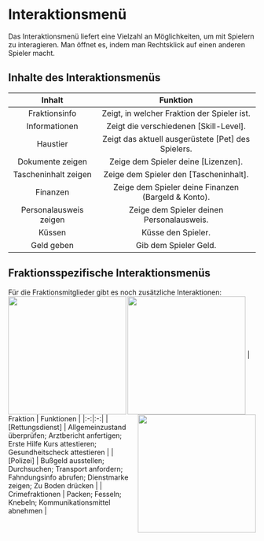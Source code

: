 # Interaktionsmenü

Das Interaktionsmenü liefert eine Vielzahl an Möglichkeiten, um mit Spielern zu interagieren. Man öffnet es, indem man Rechtsklick auf einen anderen Spieler macht.

## Inhalte des Interaktionsmenüs

| Inhalt | Funktion |
|:-:|:-:|
| Fraktionsinfo | Zeigt, in welcher Fraktion der Spieler ist. |
| Informationen | Zeigt die verschiedenen [Skill-Level]. |
| Haustier | Zeigt das aktuell ausgerüstete [Pet] des Spielers. |
| Dokumente zeigen | Zeige dem Spieler deine [Lizenzen]. |
| Tascheninhalt zeigen | Zeige dem Spieler den [Tascheninhalt]. |
| Finanzen | Zeige dem Spieler deine Finanzen (Bargeld & Konto). |
| Personalausweis zeigen | Zeige dem Spieler deinen Personalausweis. |
| Küssen | Küsse den Spieler. |
| Geld geben | Gib dem Spieler Geld. |

## Fraktionsspezifische Interaktionsmenüs

Für die Fraktionsmitglieder gibt es noch zusätzliche Interaktionen:
<img align="left" width="240" eight="200" src="../../../assets/image/allgemein/Medicmenü.png"> <img align="center" width="240" eight="200" src="../../../assets/image/allgemein/Copmenü.png"> <img align="right" width="240" eight="200" src="../../../assets/image/allgemein/Crimemenü.png">
| Fraktion | Funktionen |
|:-:|:-:|
| [Rettungsdienst] | Allgemeinzustand überprüfen; Arztbericht anfertigen; Erste Hilfe Kurs attestieren; Gesundheitscheck attestieren |
| [Polizei] | Bußgeld ausstellen; Durchsuchen; Transport anfordern; Fahndungsinfo abrufen; Dienstmarke zeigen; Zu Boden drücken |
| Crimefraktionen | Packen; Fesseln; Knebeln; Kommunikationsmittel abnehmen |
